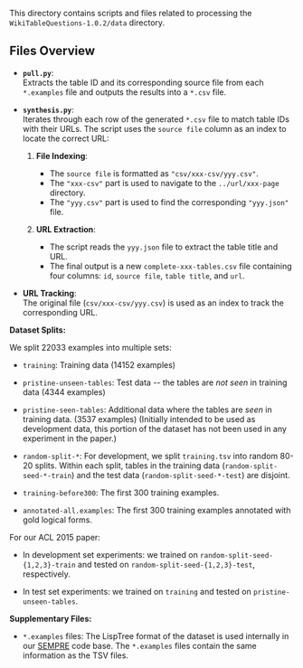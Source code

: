 
This directory contains scripts and files related to processing the `WikiTableQuestions-1.0.2/data` directory.

## Files Overview

- **`pull.py`**:  
  Extracts the table ID and its corresponding source file from each `*.examples` file and outputs the results into a `*.csv` file.

- **`synthesis.py`**:  
  Iterates through each row of the generated `*.csv` file to match table IDs with their URLs. The script uses the `source file` column as an index to locate the correct URL:
  
  1. **File Indexing**:  
     - The `source file` is formatted as `"csv/xxx-csv/yyy.csv"`.
     - The `"xxx-csv"` part is used to navigate to the `../url/xxx-page` directory.
     - The `"yyy.csv"` part is used to find the corresponding `"yyy.json"` file.

  2. **URL Extraction**:  
     - The script reads the `yyy.json` file to extract the table title and URL.
     - The final output is a new `complete-xxx-tables.csv` file containing four columns: `id`, `source file`, `table title`, and `url`.

- **URL Tracking**:  
  The original file (`csv/xxx-csv/yyy.csv`) is used as an index to track the corresponding URL.


**Dataset Splits:** 

We split 22033 examples into multiple sets:

- `training`:
  Training data (14152 examples)

- `pristine-unseen-tables`:
  Test data -- the tables are *not seen* in training data (4344 examples)

- `pristine-seen-tables`:
  Additional data where the tables are *seen* in training data. (3537 examples)
  (Initially intended to be used as development data, this portion of the
  dataset has not been used in any experiment in the paper.)

- `random-split-*`:
  For development, we split `training.tsv` into random 80-20 splits.
  Within each split, tables in the training data (`random-split-seed-*-train`)
  and the test data (`random-split-seed-*-test`) are disjoint.

- `training-before300`:
  The first 300 training examples.

- `annotated-all.examples`:
  The first 300 training examples annotated with gold logical forms.

For our ACL 2015 paper:

- In development set experiments:
  we trained on `random-split-seed-{1,2,3}-train`
  and tested on `random-split-seed-{1,2,3}-test`, respectively.

- In test set experiments:
  we trained on `training` and tested on `pristine-unseen-tables`.

**Supplementary Files:**

- `*.examples` files:
  The LispTree format of the dataset is used internally in our
  [SEMPRE](http://nlp.stanford.edu/software/sempre/) code base.
  The `*.examples` files contain the same information as the TSV files.
